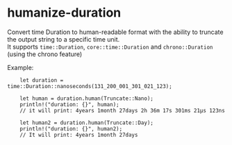 # humanize-duration

Convert time Duration to human-readable format with the ability to truncate the output string to a specific time
unit. <br />
It supports `time::Duration`, `core::time::Duration` and `chrono::Duration` (using the chrono feature)

Example:

		let duration = time::Duration::nanoseconds(131_200_001_301_021_123);

		let human = duration.human(Truncate::Nano);
		println!("duration: {}", human);
		// it will print: 4years 1month 27days 2h 36m 17s 301ms 21µs 123ns

		let human2 = duration.human(Truncate::Day);
		println!("duration: {}", human2);
		// It will print: 4years 1month 27days